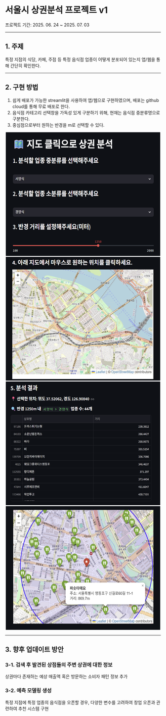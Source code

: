 # 서울시 상권분석 프로젝트 v1

프로젝트 기간: 2025. 06. 24 ~ 2025. 07. 03

----------
## 1. 주제
특정 지점의 식당, 카페, 주점 등 특정 음식점 업종이 어떻게 분포되어 있는지 앱/웹을 통해 간단히 확인한다.

----------
## 2. 구현 방법
1. 쉽게 배포가 가능한 streamlit을 사용하여 앱/웹으로 구현하였으며, 배포는 github cloud를 통해 무료 배포로 한다.
2. 음식점 카테고리 선택창을 가독성 있게 구분하기 위해, 현재는 음식점 중분류명으로 구분한다.
3. 중심점으로부터 원하는 반경을 m로 선택할 수 있다.
<div align="center">
<img src="https://github.com/MyeongJinKo/commercial_prj/blob/main/images/v2_1.png" width="500" height="400" alt="사용법1">
<img src="https://github.com/MyeongJinKo/commercial_prj/blob/main/images/v2_2.png" width="500" height="400" alt="사용법2">
<img src="https://github.com/MyeongJinKo/commercial_prj/blob/main/images/v2_3.png" width="500" height="400" alt="사용법3">
<img src="https://github.com/MyeongJinKo/commercial_prj/blob/main/images/v2_4.png" width="500" height="400" alt="사용법4">
</div>

----------
## 3. 향후 업데이트 방안
### 3-1. 검색 후 발견된 상점들의 주변 상권에 대한 정보
상권마다 존재하는 예상 매출액 혹은 방문하는 소비자 패턴 정보 추가
### 3-2. 예측 모델링 생성
특정 지점에 특정 업종의 음식점을 오픈할 경우, 다양한 변수를 고려하여 창업 오픈과 관련하여 추천 시스템 구현
